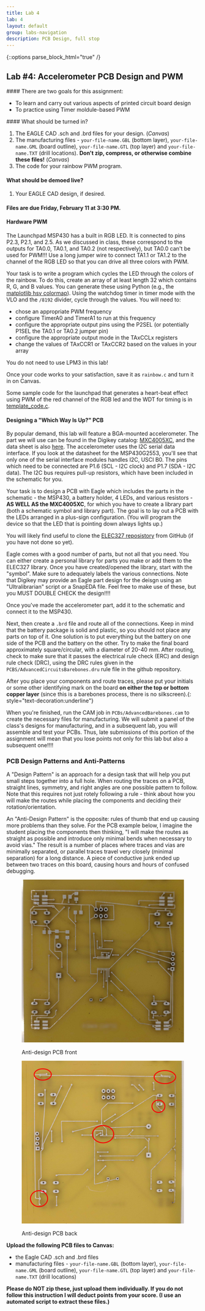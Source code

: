```yaml
---
title: Lab 4
lab: 4
layout: default
group: labs-navigation
description: PCB Design, full stop
---
```



{::options parse_block_html="true" /}


## Lab #4: Accelerometer PCB Design and PWM

<div class="alert alert-info" role="alert">
#### There are two goals for this assignment:

  - To learn and carry out various aspects of printed circuit board design
  - To practice using Timer moldule-based PWM
  
</div>

<div class="alert alert-danger" role="alert">
#### What should be turned in?

  1. The EAGLE CAD .sch and .brd files for your design. (_Canvas_)
  2. The manufacturing files - `your-file-name.GBL` (bottom layer), `your-file-name.GML` (board
  outline), `your-file-name.GTL` (top layer) and `your-file-name.TXT` (drill locations).
  **Don't zip, compress, or otherwise combine these files!** (_Canvas_)
  3. The code for your rainbow PWM program.

#### What should be demoed live?
  1. Your EAGLE CAD design, if desired.

#### Files are due Friday, February 11 at 3:30 PM.

</div>

#### Hardware PWM

The Launchpad MSP430 has a built in RGB LED. It is connected to pins P2.3, P2.1, and 2.5. As we
discussed in class, these correspond to the outputs for TA0.0, TA0.1, and TA0.2 (not respectively),
but TA0.0 can't be used for PWM!!! Use a long jumper wire to connect TA1.1 or TA1.2 to the channel
of the RGB LED so that you can drive all three colors with PWM.

Your task is to write a program which cycles the LED through the colors of the rainbow. To do this,
create an array of at least length 32 which contains R, G, and B values. You can generate these
using Python (e.g., the [matplotlib hsv
colormap](https://matplotlib.org/stable/tutorials/colors/colormaps.html)). Using the watchdog timer
in timer mode with the VLO and the `/8192` divider, cycle through the values. You will need to:
  - chose an appropriate PWM frequency
  - configure TimerA0 and TimerA1 to run at this frequency
  - configure the appropriate output pins using the P2SEL (or potentially P1SEL the TA0.1 or TA0.2 jumper pin) 
  - configure the appropriate output mode in the TAxCCLx registers
  - change the values of TAxCCR1 or TAxCCR2 based on the values in your array

You do not need to use LPM3 in this lab!

Once your code works to your satisfaction, save it as `rainbow.c` and turn it in on Canvas.

Some sample code for the launchpad that generates a heart-beat effect using PWM of the red channel
of the RGB led and the WDT for timing is in [template_code.c](template_code.c).

#### Designing a "Which Way Is Up?" PCB

By popular demand, this lab will feature a BGA-mounted accelerometer. The part we will use can be
found in the Digikey catalog:
[MXC4005XC](https://www.digikey.com/en/products/detail/memsic-inc/MXC4005XC/10322569), and the data
sheet is also [here](MXC400xXC_Rev.B_4-24-15.pdf). The accelerometer uses the I2C serial data
interface. If you look at the datasheet for the MSP430G2553, you'll see that only one of the serial
interface modules handles I2C, USCI B0. The pins which need to be connected are P1.6 (SCL - I2C
clock) and P1.7 (SDA - I2C data). The I2C bus requires pull-up resistors, which have been included
in the schematic for you.

Your task is to design a PCB with Eagle which includes the parts in the schematic - the MSP430, a
battery holder, 4 LEDs, and various resistors - **AS WELL AS the MXC4005XC**, for which you have to
create a library part (both a schematic symbol and library part). The goal is to lay out a PCB with
the LEDs arranged in a plus-sign configuration. (You will program the device so that the LED that is
pointing down always lights up.)


You will likely find useful to clone the [ELEC327 reposistory](https://github.com/ckemere/ELEC327) from
GitHub (if you have not done so yet).


Eagle comes with a good number of parts, but not all that you need. You can either
create a personal library for parts you make or add them to the ELEC327 library. Once you have
created/opened the library, start with the "symbol". Make sure to adequately labels the various
connections.  Note that Digikey may provide an Eagle part design for the deisgn using an "Ultralibrarian"
script or a SnapEDA file. Feel free to make use of these, but you MUST DOUBLE CHECK the
design!!!!

Once you've made the accelerometer part, add it to the schematic and connect it to the MSP430. 

Next, then create a `.brd` file and route all of the connections. Keep in mind that the
battery package is solid and plastic, so you should not place any parts on top of it. One
solution is to put everything but the battery on one side of the PCB and the battery on the
other. Try to make the final board approximately square/circular, with a diameter of 20-40 mm.
After routing, check to make sure that it passes the electrical rule check (ERC) and design rule
check (DRC), using the DRC rules given in the `PCBS/AdvancedCircuitsBarebones.dru` rule file in the
github repository.

After you place your components and route traces, please put your initials or some other
identifying mark on the board **on either the top or bottom copper layer** (since this is a
barebones process, there is no silkscreen).{: style="text-decoration:underline"}


When you're finished, run the CAM job in `PCBs/AdvancedBarebones.cam` to create the necessary
files for manufacturing. We will submit a panel of the class's designs for manufacturing, and
in a subsequent lab, you will assemble and test your PCBs. Thus, late submissions of this
portion of the assignment will mean that you lose points not only for this lab but also a
subsequent one!!!!

### PCB Design Patterns and Anti-Patterns

A "Design Pattern" is an approach for a design task that will help you put small steps together
into a full hole. When routing the traces on a PCB, straight lines, symmetry, and right angles
are one possible pattern to follow. Note that this requires not just rotely following a rule -
think about how you will make the routes while placing the components and deciding their
rotation/orientation.

An "Anti-Design Pattern" is the opposite: rules of thumb that end up causing more problems than
they solve. For the PCB example below, I imagine the student placing the components then
thinking, "I will make the routes as straight as possible and introduce only minimal bends when
necessary to avoid vias." The result is a number of places where traces and vias are minimally
separated, or parallel traces travel very closely (minimal separation) for a long distance. A
piece of conductive junk ended up between two traces on this board, causing hours and hours of
confused debugging.


<div class="row">
<div class="col-md-6 col-sm-6 col-xs-6">
<figure class="figure">
<a href="PCB-Antidesign-Front.jpg"> <img src="PCB-Antidesign-Front.jpg" class="figure-img
img-fluid rounded" alt="PCB Example Front"></a>
<figcaption class="figure-caption"><p>Anti-design PCB front</p></figcaption>
</figure>
</div>
<div class="col-md-6 col-sm-6 col-xs-6">
<figure class="figure">
<a href="PCB-Antidesign-Back.jpg"> <img src="PCB-Antidesign-Back.jpg" class="figure-img
img-fluid rounded" alt="PCB Example Back"></a>
<figcaption class="figure-caption"><p>Anti-design PCB back</p></figcaption>
</figure>
</div>
</div>


**Upload the following PCB files to Canvas:**

  + the Eagle CAD .sch and .brd files
  + manufacturing files - `your-file-name.GBL` (bottom layer), `your-file-name.GML` (board
  outline), `your-file-name.GTL` (top layer) and `your-file-name.TXT` (drill locations)

**Please do NOT zip these, just upload them individually. If you do not follow this instruction
I will deduct points from your score. (I use an automated script to extract these files.)**


